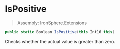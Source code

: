 ﻿

# IsPositive

> Assembly: IronSphere.Extensions

```csharp
public static Boolean IsPositive(this Int16 this)
```

Checks whether the actual value is greater than zero.

 